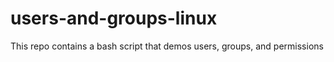 # users-and-groups-linux
This repo contains a bash script that demos users, groups, and permissions
